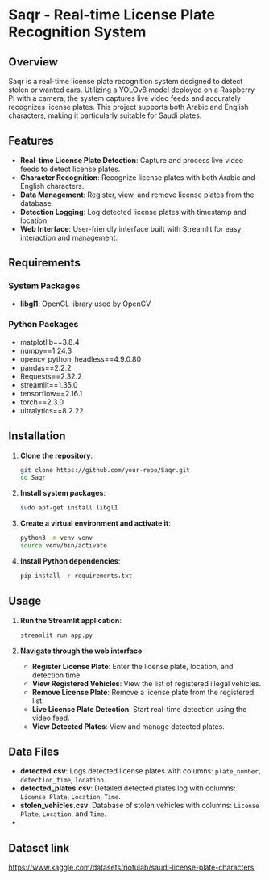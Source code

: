
# Saqr - Real-time License Plate Recognition System

## Overview
Saqr is a real-time license plate recognition system designed to detect stolen or wanted cars. Utilizing a YOLOv8 model deployed on a Raspberry Pi with a camera, the system captures live video feeds and accurately recognizes license plates. This project supports both Arabic and English characters, making it particularly suitable for Saudi plates.

## Features
- **Real-time License Plate Detection**: Capture and process live video feeds to detect license plates.
- **Character Recognition**: Recognize license plates with both Arabic and English characters.
- **Data Management**: Register, view, and remove license plates from the database.
- **Detection Logging**: Log detected license plates with timestamp and location.
- **Web Interface**: User-friendly interface built with Streamlit for easy interaction and management.

## Requirements
### System Packages
- **libgl1**: OpenGL library used by OpenCV.

### Python Packages
- matplotlib==3.8.4
- numpy==1.24.3
- opencv_python_headless==4.9.0.80
- pandas==2.2.2
- Requests==2.32.2
- streamlit==1.35.0
- tensorflow==2.16.1
- torch==2.3.0
- ultralytics==8.2.22

## Installation
1. **Clone the repository**:
    ```bash
    git clone https://github.com/your-repo/Saqr.git
    cd Saqr
    ```

2. **Install system packages**:
    ```bash
    sudo apt-get install libgl1
    ```

3. **Create a virtual environment and activate it**:
    ```bash
    python3 -m venv venv
    source venv/bin/activate
    ```

4. **Install Python dependencies**:
    ```bash
    pip install -r requirements.txt
    ```

## Usage
1. **Run the Streamlit application**:
    ```bash
    streamlit run app.py
    ```

2. **Navigate through the web interface**:
    - **Register License Plate**: Enter the license plate, location, and detection time.
    - **View Registered Vehicles**: View the list of registered illegal vehicles.
    - **Remove License Plate**: Remove a license plate from the registered list.
    - **Live License Plate Detection**: Start real-time detection using the video feed.
    - **View Detected Plates**: View and manage detected plates.


## Data Files
- **detected.csv**: Logs detected license plates with columns: `plate_number`, `detection_time`, `location`.
- **detected_plates.csv**: Detailed detected plates log with columns: `License Plate`, `Location`, `Time`.
- **stolen_vehicles.csv**: Database of stolen vehicles with columns: `License Plate`, `Location`, and `Time`.
- 


## Dataset link
https://www.kaggle.com/datasets/riotulab/saudi-license-plate-characters

